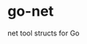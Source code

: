 <!--
 * @Author: EagleXiang
 * @LastEditors: EagleXiang
 * @Email: eagle.xiang@outlook.com
 * @Github: https://github.com/eaglexiang
 * @Date: 2019-01-22 09:47:42
 * @LastEditTime: 2019-01-22 09:47:59
 -->
# go-net

net tool structs for Go

